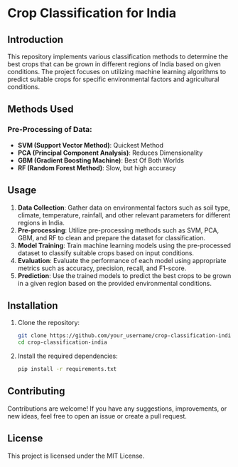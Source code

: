 
# Crop Classification for India

## Introduction
This repository implements various classification methods to determine the best crops that can be grown in different regions of India based on given conditions. The project focuses on utilizing machine learning algorithms to predict suitable crops for specific environmental factors and agricultural conditions.

## Methods Used
### Pre-Processing of Data:
- **SVM (Support Vector Method)**: Quickest Method
- **PCA (Principal Component Analysis)**: Reduces Dimensionality
- **GBM (Gradient Boosting Machine)**: Best Of Both Worlds
- **RF (Random Forest Method)**: Slow, but high accuracy

## Usage
1. **Data Collection**: Gather data on environmental factors such as soil type, climate, temperature, rainfall, and other relevant parameters for different regions in India.
2. **Pre-processing**: Utilize pre-processing methods such as SVM, PCA, GBM, and RF to clean and prepare the dataset for classification.
3. **Model Training**: Train machine learning models using the pre-processed dataset to classify suitable crops based on input conditions.
4. **Evaluation**: Evaluate the performance of each model using appropriate metrics such as accuracy, precision, recall, and F1-score.
5. **Prediction**: Use the trained models to predict the best crops to be grown in a given region based on the provided environmental conditions.

## Installation
1. Clone the repository:
    ```bash
    git clone https://github.com/your_username/crop-classification-india.git
    cd crop-classification-india
    ```
2. Install the required dependencies:
    ```bash
    pip install -r requirements.txt
    ```

## Contributing
Contributions are welcome! If you have any suggestions, improvements, or new ideas, feel free to open an issue or create a pull request.

## License
This project is licensed under the MIT License.
